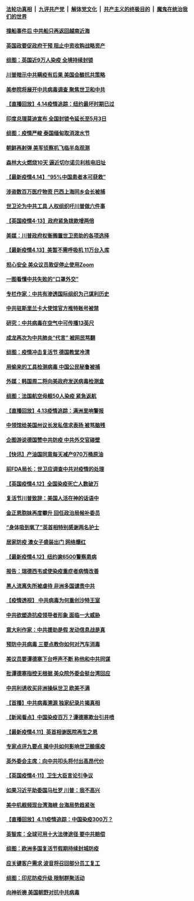 ####  [法轮功真相](../../../../basic/blob/master/README.md?t=04150201) &nbsp;|&nbsp; [九评共产党](../../../../9ping.md/blob/master/README.md?t=04150201) &nbsp;|&nbsp; [解体党文化](../../../../jtdwh.md/blob/master/README.md?t=04150201)  &nbsp;|&nbsp; [共产主义的终极目的](../../../../gczydzjmd.md/blob/master/README.md?t=04150201) &nbsp;|&nbsp; [魔鬼在统治我们的世界](../../../../mgztzwmdsj.md/blob/master/README.md?t=04150201) 

#### [撞船事件后 中共船只再返回越南近海](../pages/nsc418/n12030336.md?t=04150201) 

#### [英国政要促政府干预 阻止中资收购战略资产](../pages/nsc418/n12030334.md?t=04150201) 

#### [组图：英国近9万人染疫 全境持续封锁](../pages/nsc418/n12029991.md?t=04150201) 

#### [川普暗示中共瞒疫有后果 美国会酿抗共策略](../pages/nsc418/n12029990.md?t=04150201) 

#### [美参院将展开中共病毒调查 聚焦世卫和中共](../pages/nsc418/n12030184.md?t=04150201) 

#### [【直播回放】4.14疫情追踪：纽约最坏时期已过](../pages/nsc418/n12030034.md?t=04150201) 

#### [印度总理莫迪宣布 全国封锁令延长至5月3日](../pages/nsc418/n12029887.md?t=04150201) 

#### [组图：疫情严峻 泰国缅甸取消泼水节](../pages/nsc418/n12029181.md?t=04150201) 

#### [朝鲜再射弹 美军侦察机飞临半岛观测](../pages/nsc418/n12029538.md?t=04150201) 

#### [森林大火燃烧10天 逼近切尔诺贝利核电旧址](../pages/nsc418/n12029411.md?t=04150201) 

#### [【最新疫情4.14】“95%中国患者本可获救”](../pages/nsc418/n12027947.md?t=04150201) 

#### [涉盗数百万医疗物资 巴西上海同乡会长被捕](../pages/nsc418/n12028867.md?t=04150201) 

#### [世卫沦为中共工具 人权组织吁川普做六件事](../pages/nsc418/n12028407.md?t=04150201) 

#### [【英国疫情4·13】政府紧急拨款增两倍](../pages/nsc418/n12028084.md?t=04150201) 

#### [美媒：川普政府权衡搁置世卫资助的各项选择](../pages/nsc418/n12028055.md?t=04150201) 

#### [【最新疫情4.13】美暂不需呼吸机 11万台入库](../pages/nsc418/n12024712.md?t=04150201) 

#### [担心安全 美众议员敦促停止使用Zoom](../pages/nsc418/n12028062.md?t=04150201) 

#### [一图看懂中共失败的“口罩外交”](../pages/nsc418/n12026088.md?t=04150201) 

#### [专栏作家：中共有渗透国际组织为己谋利历史](../pages/nsc418/n12025937.md?t=04150201) 

#### [中共驻斯里兰卡大使馆官方推特账号被禁](../pages/nsc418/n12027418.md?t=04150201) 

#### [研究：中共病毒在空气中可传播13英尺](../pages/nsc418/n12026960.md?t=04150201) 

#### [成龙再次为中共肺炎“代言” 被网民骂翻](../pages/nsc418/n12027356.md?t=04150201) 

#### [组图：疫情冲击复活节 德国教堂冷清](../pages/nsc418/n12026390.md?t=04150201) 

#### [用偷来的工具检测病毒 中国公民秘鲁被捕](../pages/nsc418/n12027194.md?t=04150201) 

#### [外媒：韩国周二将向美政府发送病毒检测盒](../pages/nsc418/n12027049.md?t=04150201) 

#### [组图：法国航空母舰50人染疫 紧急返航](../pages/nsc418/n12026871.md?t=04150201) 

#### [【直播回放】4.13疫情追踪：满洲里响警报](../pages/nsc418/n12026894.md?t=04150201) 

#### [中领馆给美国州议长发私信求表扬 被骂脑残](../pages/nsc418/n12026823.md?t=04150201) 

#### [企图游说德国赞中共防疫 中共外交官碰壁](../pages/nsc418/n12025608.md?t=04150201) 

#### [【快讯】产油国同意每天减产970万桶原油](../pages/nsc418/n12025209.md?t=04150201) 

#### [前FDA局长：世卫应调查中共对疫情的处理](../pages/nsc418/n12025386.md?t=04150201) 

#### [【英国疫情4.12】全国染疫死亡人数破万](../pages/nsc418/n12025150.md?t=04150201) 

#### [复活节川普致辞：美国人活在神的话语中](../pages/nsc418/n12025100.md?t=04150201) 

#### [金正恩胞妹再度攀升 回任政治局候补委员](../pages/nsc418/n12024905.md?t=04150201) 

#### [“身体吸到氧了”英首相特别感谢两名护士](../pages/nsc418/n12025111.md?t=04150201) 

#### [居家防疫 澳女子盛装出门 网络爆红](../pages/nsc418/n12024646.md?t=04150201) 

#### [【最新疫情4.12】纽约逾6500警察患病](../pages/nsc418/n12020389.md?t=04150201) 

#### [报告：瑞德西韦或使染疫重症者病情改善](../pages/nsc418/n12024936.md?t=04150201) 

#### [黑人流离失所被虐待 非洲多国谴责中共](../pages/nsc418/n12024673.md?t=04150201) 

#### [【疫情透视】 中共病毒为何重创沙特王室](../pages/nsc418/n12024111.md?t=04150201) 

#### [中共欲塑造抗疫领导者形象 面临一大威胁](../pages/nsc418/n12024402.md?t=04150201) 

#### [意大利作家：中共援助是假 发动信息战是真](../pages/nsc418/n12006306.md?t=04150201) 

#### [预防中共病毒 三要点教你如何对汽车消毒](../pages/nsc418/n11945863.md?t=04150201) 

#### [美议员要谭德塞下台呼声不断 称他和中共同谋](../pages/nsc418/n12023568.md?t=04150201) 

#### [批谭德塞指控无根据 美众院外委会挺台湾回应](../pages/nsc418/n12023535.md?t=04150201) 

#### [中共利诱收买非洲操纵世卫 欧美不满](../pages/nsc418/n12023523.md?t=04150201) 

#### [【首播】中共病毒溯源 独家纪录片揭真相](../pages/nsc418/n12021942.md?t=04150201) 

#### [【新闻看点】中国染疫百万？谭德塞欺台引井喷](../pages/nsc418/n12023195.md?t=04150201) 

#### [【最新疫情4.11】英首相谢医院再生之恩](../pages/nsc418/n12021395.md?t=04150201) 

#### [专家点评九要点 揭中共如何影响世卫酿瘟疫](../pages/nsc418/n12020902.md?t=04150201) 

#### [英外委会主席：向中共叩头将付出高昂代价](../pages/nsc418/n12023009.md?t=04150201) 

#### [【英国疫情4·11】卫生大臣言论引争议](../pages/nsc418/n12023067.md?t=04150201) 

#### [如果习近平助委国马杜罗 川普：我不高兴](../pages/nsc418/n12023020.md?t=04150201) 

#### [美中机舰频现台湾海峡 台海局势趋紧张](../pages/nsc418/n12022884.md?t=04150201) 

#### [【直播回放】4.11疫情追踪：中国染疫300万？](../pages/nsc418/n12022682.md?t=04150201) 

#### [英智库：全球可用十大法律途径 要中共赔偿](../pages/nsc418/n12021377.md?t=04150201) 

#### [组图：欧洲多国复活节假期持续封城防疫](../pages/nsc418/n12022416.md?t=04150201) 

#### [应关键客户需求 波音将召回部分员工复工](../pages/nsc418/n12022504.md?t=04150201) 

#### [组图：印尼防疫升级 限制群聚活动](../pages/nsc418/n12022096.md?t=04150201) 

#### [向神祈祷 美国朝野对抗中共病毒](../pages/nsc418/n12018246.md?t=04150201) 

